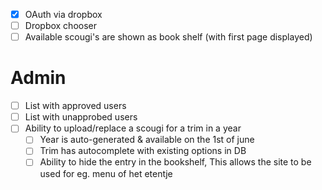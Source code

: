 - [x] OAuth via dropbox
- [ ] Dropbox chooser
- [ ] Available scougi's are shown as book shelf (with first page displayed)

# Admin
- [ ] List with approved users
- [ ] List with unapprobed users
- [ ] Ability to upload/replace a scougi for a trim in a year
  - [ ] Year is auto-generated & available on the 1st of june
  - [ ] Trim has autocomplete with existing options in DB
  - [ ] Ability to hide the entry in the bookshelf, This allows the site to be used for eg. menu of het etentje
